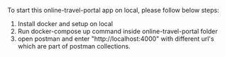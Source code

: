 To start this online-travel-portal app on local, please follow below steps:

1. Install docker and setup on local
2. Run docker-compose up command inside online-travel-portal folder
3. open postman and enter "http://localhost:4000" with different url's which are part of postman collections.